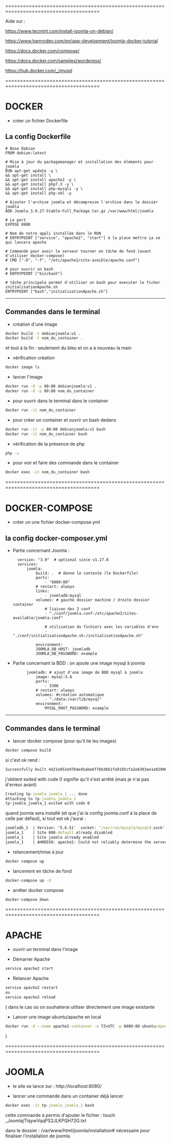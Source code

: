 ======================================================================================

Aide sur :

https://www.tecmint.com/install-joomla-on-debian/

https://www.hamrodev.com/en/app-development/joomla-docker-tutorial

https://docs.docker.com/compose/

https://docs.docker.com/samples/wordpress/

https://hub.docker.com/_/mysql

======================================================================================

# DOCKER

* créer un fichier Dockerfile

## La config Dockerfile

    # Base Debian
    FROM debian:latest

    # Mise à jour du packagemanager et installation des éléments pour joomla
    RUN apt-get update -y \
    && apt-get install \
    && apt-get install apache2 -y \
    && apt-get install php7.3 -y \
    && apt-get install php-mysqli -y \
    && apt-get install php-xml -y

    # Ajouter l'archive joomla et décompresse l'archive dans le dossier joomla
    ADD Joomla_3.9.27-Stable-Full_Package.tar.gz /var/www/html/joomla

    # Le port
    EXPOSE 8080

    # Nom de notre appli installée dans le RUN
    # ENTRYPOINT ["service", "apache2", "start"] à la place mettre ça se qui lancera apache

    # Commande pour avoir le serveur tourner en tâche de fond (avant d'utiliser docker-compose)
    # CMD ["-D", "-f", "/etc/apache2/site-avaible/apache.conf"]

    # pour ouvrir un bash
    # ENTRYPOINT ["bin/bash"]

    # tâche principale permet d'utiliser un bash pour executer le ficher initialisationApache.sh
    ENTRYPOINT ["bash","initialisationApache.sh"]


---------------------------------------------------------------------------------------
## Commandes dans le terminal 

* création d'une image

```cmd
docker build -t debianjoomla:v1 .
docker build -t nom_du_container .
```

et tout à la fin : seulement du bleu et on a à nouveau la main 

* vérification création

```cmd
docker image ls
```

* lancer l'image

```cmd
docker run -d -p 80:80 debianjoomla:v1 .
docker run -d -p 80:80 nom_du_container
```

* pour ouvrir dans le terminal dans le container

```cmd
docker run -it nom_du_container
```

* pour créer un container et ouvrir un bash dedans

```cmd
docker run -it -p 80:80 debianjoomla:v1 bash
docker run -it nom_du_container bash
```

* vérification de la présence de php

```cmd
php -v
```

* pour voir et faire des commande dans le container

```cmd
docker exec -it nom_du_container bash
```


======================================================================================

# DOCKER-COMPOSE

* créer un une fichier docker-compose.yml

## la config docker-composer.yml

* Partie concernant Joomla : 

        version: "3.9"  # optional since v1.27.0
        services:
            joomla: 
                build: .  # donne le contexte (le Dockerfile)
                ports:
                    - "8080:80"
                # restart: always
                links:
                    - joomladb:mysql  
                volumes: # gauche dossier machine / droite dossier container
                    # liaison des 2 conf
                    - "./conf/joomla.conf:/etc/apache2/sites-available/joomla.conf" 

                    # utilisation du fichiers avec les variables d'env
                    - "./conf/initialisationApache.sh:/initialisationApache.sh" 

                environment:
                JOOMLA_DB_HOST: joomladb
                JOOMLA_DB_PASSWORD: example 


* Partie concernant la BDD : on ajoute une image mysql à joomla

            joomladb: # ajout d'une image de BDD mysql à joomla
                image: mysql:5.6
                ports:
                    - 3306
                # restart: always
                volumes: #création automatique 
                    - "./data:/var/lib/mysql"
                environment:
                    MYSQL_ROOT_PASSWORD: example

--------------------------------------------------------------------------------------
## Commandes dans le terminal 

* lancer docker compose (pour qu'il lie les images)

```cmd
docker compose build
```

si c'est ok rend : 
```cmd
Successfully built 4d21e952e97b4e45abe6f76b3661fa9195cfa2e6303ae1e02900576405ac5595
```
j'obtient exited with code 0 signifie qu'il s'est arrêté (mais je n'ai pas d'erreur avant) 
```cmd
Creating tp-joomla_joomla_1 ... done
Attaching to tp-joomla_joomla_1
tp-joomla_joomla_1 exited with code 0
```

quand joomla sera installé (et que j'ai la config joomla.conf à la place de celle par défaut), si tout est ok j'aurai :
```cmd
joomladb_1  | Version: '5.6.51'  socket: '/var/run/mysqld/mysqld.sock'  port: 3306  MySQL Community Server (GPL)
joomla_1    | Site 000-default already disabled
joomla_1    | Site joomla already enabled
joomla_1    | AH00558: apache2: Could not reliably determine the server's fully qualified domain name, using 172.18.0.3. Set the 'ServerName' directive globally to suppress this message    
```

* relancement/mise à jour

```cmd
docker compose up 
```

* lancement en tâche de fond 

```cmd
docker-compose up -d
```

* arrêter docker compose

```cmd
docker-compose down 
```


======================================================================================

# APACHE

* ouvrir un terminal dans l'image

* Démarrer Apache
```cmd
service apache2 start
```

* Relancer Apache
```cmd
service apache2 restart
ou
service apache2 reload
```

( dans le cas où on souhaiterai utiliser directement une image existante 
* Lancer une image ubuntu/apache en local
```cmd
docker run -d --name apache2-container -e TZ=UTC -p 8080:80 ubuntu/apache2:2.4-21.04_beta
```
)

======================================================================================

# JOOMLA 

* le site se lance sur :
http://localhost:8080/


* lancer une commande dans un container déjà lancer
```cmd
docker exec -it tp-joomla_joomla_1 bash 
```

cette commande à permis d'ajouter le fichier :
touch _JoomlajTlqywVqqPS2JLKPQH72G.txt

dans le dossier : /var/www/html/joomla/installation#
nécessaire pour finaliser l'installation de joomla



